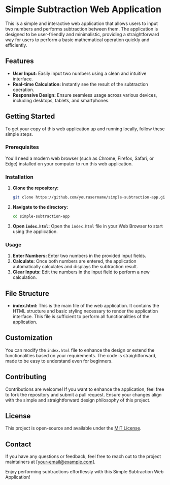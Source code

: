 # Simple Subtraction Web Application

This is a simple and interactive web application that allows users to input two numbers and performs subtraction between them. The application is designed to be user-friendly and minimalistic, providing a straightforward way for users to perform a basic mathematical operation quickly and efficiently.

## Features

- **User Input:** Easily input two numbers using a clean and intuitive interface.
- **Real-time Calculation:** Instantly see the result of the subtraction operation.
- **Responsive Design:** Ensure seamless usage across various devices, including desktops, tablets, and smartphones.

## Getting Started

To get your copy of this web application up and running locally, follow these simple steps.

### Prerequisites

You'll need a modern web browser (such as Chrome, Firefox, Safari, or Edge) installed on your computer to run this web application.

### Installation

1. **Clone the repository:**
   ```bash
   git clone https://github.com/yourusername/simple-subtraction-app.git
   ```

2. **Navigate to the directory:**
   ```bash
   cd simple-subtraction-app
   ```

3. **Open `index.html`:** 
   Open the `index.html` file in your Web Browser to start using the application.

### Usage

1. **Enter Numbers:** Enter two numbers in the provided input fields.
2. **Calculate:** Once both numbers are entered, the application automatically calculates and displays the subtraction result.
3. **Clear Inputs:** Edit the numbers in the input field to perform a new calculation.

## File Structure

- **index.html:** This is the main file of the web application. It contains the HTML structure and basic styling necessary to render the application interface. This file is sufficient to perform all functionalities of the application.

## Customization

You can modify the `index.html` file to enhance the design or extend the functionalities based on your requirements. The code is straightforward, made to be easy to understand even for beginners.

## Contributing

Contributions are welcome! If you want to enhance the application, feel free to fork the repository and submit a pull request. Ensure your changes align with the simple and straightforward design philosophy of this project.

## License

This project is open-source and available under the [MIT License](LICENSE).

## Contact

If you have any questions or feedback, feel free to reach out to the project maintainers at [your-email@example.com]. 

Enjoy performing subtractions effortlessly with this Simple Subtraction Web Application!